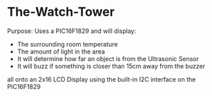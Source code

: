 # The-Watch-Tower
Purpose: Uses a PIC16F1829 and will display: 
- The surrounding room temperature 
- The amount of light in the area 
- It will determine how far an object is from the Ultrasonic Sensor 
- It will buzz if something is closer than 15cm away from the buzzer

all onto an 2x16 LCD Display using the built-in I2C interface on the PIC16F1829
